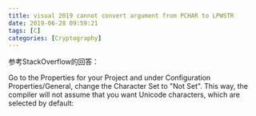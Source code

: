 ```yaml
---
title: visual 2019 cannot convert argument from PCHAR to LPWSTR
date: 2019-06-28 09:59:21
tags: [C]
categories: [Cryptography]
---
```



参考StackOverflow的回答：

Go to the Properties for your Project and under Configuration Properties/General, change the Character Set to "Not Set". This way, the compiler will not assume that you want Unicode characters, which are selected by default:

